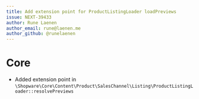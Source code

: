 ```yaml
---
title: Add extension point for ProductListingLoader loadPreviews
issue: NEXT-39433
author: Rune Laenen
author_email: rune@laenen.me
author_github: @runelaenen
---
```

# Core
* Added extension point in `\Shopware\Core\Content\Product\SalesChannel\Listing\ProductListingLoader::resolvePreviews`
